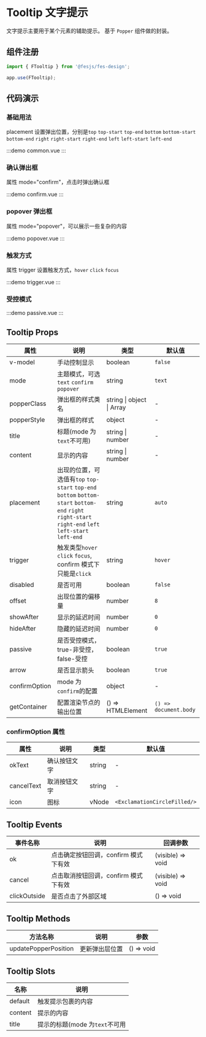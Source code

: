 # Tooltip 文字提示

文字提示主要用于某个元素的辅助提示。
基于 `Popper` 组件做的封装。

## 组件注册

```js
import { FTooltip } from '@fesjs/fes-design';

app.use(FTooltip);
```

## 代码演示

### 基础用法

placement 设置弹出位置，分别是`top` `top-start` `top-end` `bottom` `bottom-start` `bottom-end` `right` `right-start` `right-end` `left` `left-start` `left-end`

:::demo
common.vue
:::

### 确认弹出框

属性 mode="confirm"，点击时弹出确认框

:::demo
confirm.vue
:::

### popover 弹出框

属性 mode="popover"，可以展示一些复杂的内容

:::demo
popover.vue
:::

### 触发方式

属性 trigger 设置触发方式，`hover` `click` `focus`

:::demo
trigger.vue
:::

### 受控模式

:::demo
passive.vue
:::

## Tooltip Props

| 属性          | 说明                                                                                                                                                  | 类型                      | 默认值                |
| ------------- | ----------------------------------------------------------------------------------------------------------------------------------------------------- | ------------------------- | --------------------- |
| v-model       | 手动控制显示                                                                                                                                          | boolean                   | `false`               |
| mode          | 主题模式，可选`text` `confirm` `popover`                                                                                                              | string                    | `text`                |
| popperClass   | 弹出框的样式类名                                                                                                                                      | string \| object \| Array | -                     |
| popperStyle   | 弹出框的样式                                                                                                                                          | object                    | -                     |
| title         | 标题(mode 为`text`不可用)                                                                                                                             | string \| number          | -                     |
| content       | 显示的内容                                                                                                                                            | string \| number          | -                     |
| placement     | 出现的位置，可选值有`top` `top-start` `top-end` `bottom` `bottom-start` `bottom-end` `right` `right-start` `right-end` `left` `left-start` `left-end` | string                    | `auto`                |
| trigger       | 触发类型`hover` `click` `focus`, confirm 模式下只能是`click`                                                                                          | string                    | `hover`               |
| disabled      | 是否可用                                                                                                                                              | boolean                   | `false`               |
| offset        | 出现位置的偏移量                                                                                                                                      | number                    | `8`                   |
| showAfter     | 显示的延迟时间                                                                                                                                        | number                    | `0`                   |
| hideAfter     | 隐藏的延迟时间                                                                                                                                        | number                    | `0`                   |
| passive       | 是否受控模式，true-非受控，false-受控                                                                                                                 | boolean                   | `true`                |
| arrow         | 是否显示箭头                                                                                                                                          | boolean                   | `true`                |
| confirmOption | mode 为`confirm`的配置                                                                                                                                | object                    | -                     |
| getContainer  | 配置渲染节点的输出位置                                                                                                                                | () => HTMLElement         | `() => document.body` |

### confirmOption 属性

| 属性       | 说明         | 类型   | 默认值                       |
| ---------- | ------------ | ------ | ---------------------------- |
| okText     | 确认按钮文字 | string | -                            |
| cancelText | 取消按钮文字 | string | -                            |
| icon       | 图标         | vNode  | `<ExclamationCircleFilled/>` |

## Tooltip Events

| 事件名称     | 说明                                 | 回调参数          |
| ------------ | ------------------------------------ | ----------------- |
| ok           | 点击确定按钮回调，confirm 模式下有效 | (visible) => void |
| cancel       | 点击取消按钮回调，confirm 模式下有效 | (visible) => void |
| clickOutside | 是否点击了外部区域                   | () => void        |

## Tooltip Methods

| 方法名称   | 说明       | 参数    |
| -------------------- | -------- | ---------- |
| updatePopperPosition | 更新弹出层位置 | () => void |

## Tooltip Slots

| 名称    | 说明                           |
| ------- | ------------------------------ |
| default | 触发提示包裹的内容             |
| content | 提示的内容                     |
| title   | 提示的标题(mode 为`text`不可用 |
